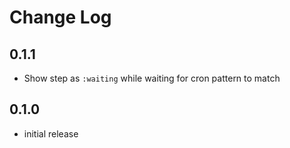 # Change Log

## 0.1.1

* Show step as ```:waiting``` while waiting for cron pattern to match

## 0.1.0

* initial release